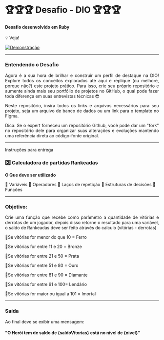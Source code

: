 # 🏆🏆🏆 Desafio - DIO 🏆🏆🏆

#### Desafio desenvolvido em Ruby

💡 Veja!

<a href="https://vimeo.com/940399719/9403adb417" target="_blank">
  <img src="https://img.shields.io/badge/Assista_ao_Vídeo_de_Demonstração-DarkGreen" alt="Demonstração">
</a>

---

### Entendendo o Desafio

 <div align="justify">
Agora é a sua hora de brilhar e construir um perfil de destaque na DIO! Explore todos os conceitos explorados até aqui e replique (ou melhore, porque não?) este projeto prático. Para isso, crie seu próprio repositório e aumente ainda mais seu portfólio de projetos no GitHub, o qual pode fazer toda diferença em suas entrevistas técnicas 😎
 </div>
 <p>
<div align="justify">
Neste repositório, insira todos os links e arquivos necessários para seu projeto, seja um arquivo de banco de dados ou um link para o template no Figma.
</div>
  <p>
 <div align="justify">   
Dica: Se o expert forneceu um repositório Github, você pode dar um "fork" no repositório dele para organizar suas alterações e evoluções mantendo uma referência direta ao código-fonte original.
</div>


 --- 
 
Instruções para entrega

 ### 2️⃣ Calculadora de partidas Rankeadas
**O Que deve ser utilizado**

🔹 Variáveis
🔹 Operadores
🔹 Laços de repetição
🔹 Estruturas de decisões
🔹 Funções

---
### Objetivo:

<div align="justify">
Crie uma função que recebe como parâmetro a quantidade de vitórias e derrotas de um jogador,
depois disso retorne o resultado para uma variável, o saldo de Rankeadas deve ser feito através do calculo (vitórias - derrotas)<p>

🔹Se vitórias for menor do que 10 = Ferro<p>
🔹Se vitórias for entre 11 e 20 = Bronze<p>
🔹Se vitórias for entre 21 e 50 = Prata<p>
🔹Se vitórias for entre 51 e 80 = Ouro<p>
🔹Se vitórias for entre 81 e 90 = Diamante<p>
🔹Se vitórias for entre 91 e 100= Lendário<p>
🔹Se vitórias for maior ou igual a 101 = Imortal<p>
</div>

---

### Saída

Ao final deve se exibir uma mensagem:
<br>

#### "O Herói tem de saldo de **{saldoVitorias}** está no nível de **{nivel}**"

